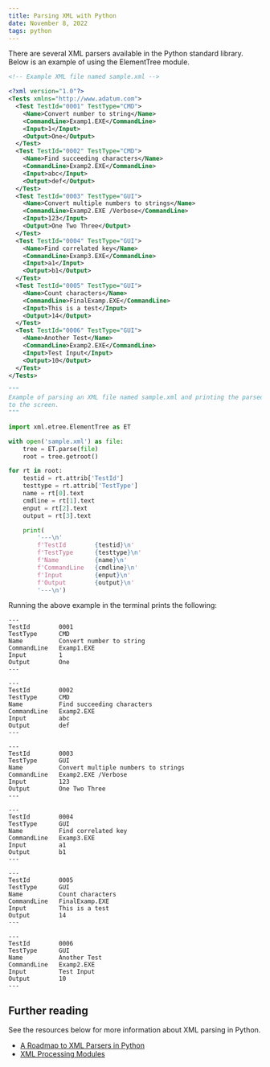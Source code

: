 ```yaml
---
title: Parsing XML with Python
date: November 8, 2022
tags: python
---
```


There are several XML parsers available in the Python standard library. Below is an example of using the ElementTree module.

```xml
<!-- Example XML file named sample.xml -->

<?xml version="1.0"?>
<Tests xmlns="http://www.adatum.com">
  <Test TestId="0001" TestType="CMD">
    <Name>Convert number to string</Name>
    <CommandLine>Examp1.EXE</CommandLine>
    <Input>1</Input>
    <Output>One</Output>
  </Test>
  <Test TestId="0002" TestType="CMD">
    <Name>Find succeeding characters</Name>
    <CommandLine>Examp2.EXE</CommandLine>
    <Input>abc</Input>
    <Output>def</Output>
  </Test>
  <Test TestId="0003" TestType="GUI">
    <Name>Convert multiple numbers to strings</Name>
    <CommandLine>Examp2.EXE /Verbose</CommandLine>
    <Input>123</Input>
    <Output>One Two Three</Output>
  </Test>
  <Test TestId="0004" TestType="GUI">
    <Name>Find correlated key</Name>
    <CommandLine>Examp3.EXE</CommandLine>
    <Input>a1</Input>
    <Output>b1</Output>
  </Test>
  <Test TestId="0005" TestType="GUI">
    <Name>Count characters</Name>
    <CommandLine>FinalExamp.EXE</CommandLine>
    <Input>This is a test</Input>
    <Output>14</Output>
  </Test>
  <Test TestId="0006" TestType="GUI">
    <Name>Another Test</Name>
    <CommandLine>Examp2.EXE</CommandLine>
    <Input>Test Input</Input>
    <Output>10</Output>
  </Test>
</Tests>
```

```python
"""
Example of parsing an XML file named sample.xml and printing the parsed data
to the screen.
"""

import xml.etree.ElementTree as ET

with open('sample.xml') as file:
    tree = ET.parse(file)
    root = tree.getroot()

for rt in root:
    testid = rt.attrib['TestId']
    testtype = rt.attrib['TestType']
    name = rt[0].text
    cmdline = rt[1].text
    enput = rt[2].text
    output = rt[3].text

    print(
        '---\n'
        f'TestId        {testid}\n'
        f'TestType      {testtype}\n'
        f'Name          {name}\n'
        f'CommandLine   {cmdline}\n'
        f'Input         {enput}\n'
        f'Output        {output}\n'
        '---\n')
```

Running the above example in the terminal prints the following:

```
---
TestId        0001
TestType      CMD
Name          Convert number to string
CommandLine   Examp1.EXE
Input         1
Output        One
---

---
TestId        0002
TestType      CMD
Name          Find succeeding characters
CommandLine   Examp2.EXE
Input         abc
Output        def
---

---
TestId        0003
TestType      GUI
Name          Convert multiple numbers to strings
CommandLine   Examp2.EXE /Verbose
Input         123
Output        One Two Three
---

---
TestId        0004
TestType      GUI
Name          Find correlated key
CommandLine   Examp3.EXE
Input         a1
Output        b1
---

---
TestId        0005
TestType      GUI
Name          Count characters
CommandLine   FinalExamp.EXE
Input         This is a test
Output        14
---

---
TestId        0006
TestType      GUI
Name          Another Test
CommandLine   Examp2.EXE
Input         Test Input
Output        10
---
```

## Further reading

See the resources below for more information about XML parsing in Python.

- [A Roadmap to XML Parsers in Python](https://realpython.com/python-xml-parser/#choose-the-right-xml-parsing-model)
- [XML Processing Modules](https://docs.python.org/3/library/xml.html)
